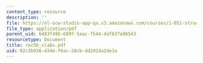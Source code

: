 ```yaml
---
content_type: resource
description: ''
file: https://ol-ocw-studio-app-qa.s3.amazonaws.com/courses/1-051-structural-engineering-design-fall-2003/02c3b936434ef6ac28cbdd2924a2de3a_rec5b_slabs.pdf
file_type: application/pdf
parent_uid: 6483f495-6897-5aac-f544-daf637e96543
resourcetype: Document
title: rec5b_slabs.pdf
uid: 02c3b936-434e-f6ac-28cb-dd2924a2de3a
---
```


